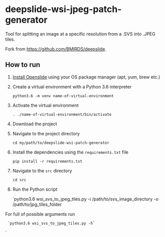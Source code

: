 # deepslide-wsi-jpeg-patch-generator

Tool for splitting an image at a specific resolution from a .SVS into .JPEG tiles. 

Fork from https://github.com/BMIRDS/deepslide.

## How to run

1. [Install Openslide](https://openslide.org/download/) using your OS package manager (apt, yum, brew etc.)

1. Create a virtual environment with a Python 3.6 interpreter

    `python3.6 -m venv name-of-virtual-environment`

2. Activate the virtual environment

    `. ./name-of-virtual-environment/bin/activate`
    
3. Download the project 

4. Navigate to the project directory 
    
    `cd my/path/to/deepslide-wsi-patch-generator`

3. Install the dependencies using the `requirements.txt` file

    `pip install -r requirements.txt`


5. Navigate to the `src` directory

    `cd src`

6. Run the Python script
    
    `python3.6 wsi_svs_to_jpeg_tiles.py  -i /path/to/svs_image_directory -o /path/to/jpg_tiles_folder

For full of possible arguments run

     `python3.6 wsi_svs_to_jpeg_tiles.py -h`
`
    








